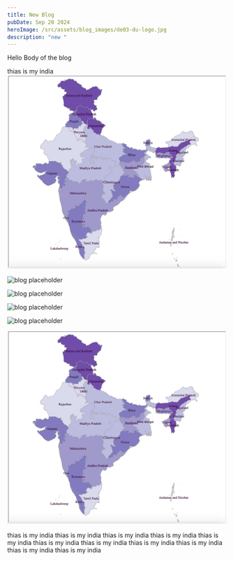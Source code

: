 ```yaml
---
title: New Blog
pubDate: Sep 20 2024
heroImage: /src/assets/blog_images/de03-du-logo.jpg
description: "new "
---
```

Hello Body of the blog


thias is  my india
![INdia](./src/assets/blog_images/1_iwlmfbkhay_h_10iz5shuw.png "Title")


![blog placeholder](/blog-placeholder-about.jpg)

![blog placeholder](/blog-placeholder-about.jpg)

![blog placeholder](/blog-placeholder-about.jpg)

![blog placeholder](/blog-placeholder-about.jpg)

![INdia](./src/assets/blog_images/1_iwlmfbkhay_h_10iz5shuw.png "Title")



thias is  my india
thias is  my india
thias is  my india
thias is  my india
thias is  my india
thias is  my india
thias is  my india
thias is  my india
thias is  my india
thias is  my india
thias is  my india